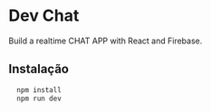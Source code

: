 # Dev Chat

Build a realtime CHAT APP with React and Firebase.

## Instalação

```bash
  npm install
  npm run dev
```

